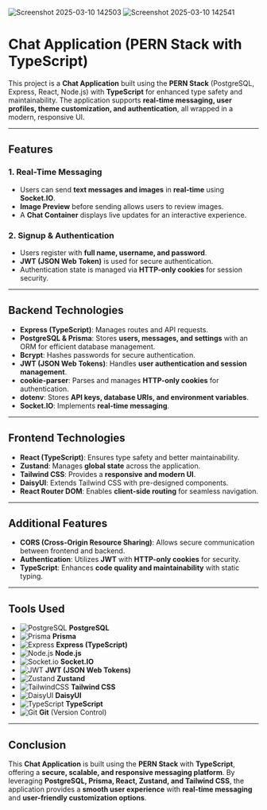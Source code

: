 
![Screenshot 2025-03-10 142503](https://github.com/user-attachments/assets/4ef38734-05bb-4ede-b772-8cfa68d98788)
![Screenshot 2025-03-10 142541](https://github.com/user-attachments/assets/374abe1d-7ef2-4432-8704-51abbcdd147c)


# **Chat Application (PERN Stack with TypeScript)**  

This project is a **Chat Application** built using the **PERN Stack** (PostgreSQL, Express, React, Node.js) with **TypeScript** for enhanced type safety and maintainability. The application supports **real-time messaging, user profiles, theme customization, and authentication**, all wrapped in a modern, responsive UI.  

---

## **Features**  

### **1. Real-Time Messaging**  
- Users can send **text messages and images** in **real-time** using **Socket.IO**.  
- **Image Preview** before sending allows users to review images.  
- A **Chat Container** displays live updates for an interactive experience.  

### **2. Signup & Authentication**  
- Users register with **full name, username, and password**.  
- **JWT (JSON Web Token)** is used for secure authentication.  
- Authentication state is managed via **HTTP-only cookies** for session security.  

---

## **Backend Technologies**  

- **Express (TypeScript)**: Manages routes and API requests.  
- **PostgreSQL & Prisma**: Stores **users, messages, and settings** with an ORM for efficient database management.  
- **Bcrypt**: Hashes passwords for secure authentication.  
- **JWT (JSON Web Tokens)**: Handles **user authentication and session management**.  
- **cookie-parser**: Parses and manages **HTTP-only cookies** for authentication.  
- **dotenv**: Stores **API keys, database URIs, and environment variables**.  
- **Socket.IO**: Implements **real-time messaging**.  

---

## **Frontend Technologies**  

- **React (TypeScript)**: Ensures type safety and better maintainability.   
- **Zustand**: Manages **global state** across the application.  
- **Tailwind CSS**: Provides a **responsive and modern UI**.  
- **DaisyUI**: Extends Tailwind CSS with pre-designed components.  
- **React Router DOM**: Enables **client-side routing** for seamless navigation.  

---

## **Additional Features**  

- **CORS (Cross-Origin Resource Sharing)**: Allows secure communication between frontend and backend.  
- **Authentication**: Utilizes **JWT** with **HTTP-only cookies** for security.  
- **TypeScript**: Enhances **code quality and maintainability** with static typing.  

---

## **Tools Used**  

- ![PostgreSQL](https://img.shields.io/badge/-PostgreSQL-336791?logo=postgresql&logoColor=white&style=flat) **PostgreSQL**  
- ![Prisma](https://img.shields.io/badge/-Prisma-2D3748?logo=prisma&logoColor=white&style=flat) **Prisma**  
- ![Express](https://img.shields.io/badge/-Express-000000?logo=express&logoColor=white&style=flat) **Express (TypeScript)**  
- ![Node.js](https://img.shields.io/badge/-Node.js-339933?logo=node.js&logoColor=white&style=flat) **Node.js**  
- ![Socket.io](https://img.shields.io/badge/-Socket.io-010101?logo=socket-dot-io&logoColor=white&style=flat) **Socket.IO**  
- ![JWT](https://img.shields.io/badge/-JWT-000000?logo=json-web-tokens&logoColor=white&style=flat) **JWT (JSON Web Tokens)**  
- ![Zustand](https://img.shields.io/badge/-Zustand-2D3748?logo=zustand&logoColor=white&style=flat) **Zustand**  
- ![TailwindCSS](https://img.shields.io/badge/-Tailwind%20CSS-38B2AC?logo=tailwindcss&logoColor=white&style=flat) **Tailwind CSS**  
- ![DaisyUI](https://img.shields.io/badge/-DaisyUI-FFF?logo=daisyui&logoColor=black&style=flat) **DaisyUI**  
- ![TypeScript](https://img.shields.io/badge/-TypeScript-3178C6?logo=typescript&logoColor=white&style=flat) **TypeScript**  
- ![Git](https://img.shields.io/badge/-Git-F05032?logo=git&logoColor=white&style=flat) **Git** (Version Control)  

---

## **Conclusion**  

This **Chat Application** is built using the **PERN Stack** with **TypeScript**, offering a **secure, scalable, and responsive messaging platform**. By leveraging **PostgreSQL, Prisma, React, Zustand, and Tailwind CSS**, the application provides a **smooth user experience** with **real-time messaging** and **user-friendly customization options**.  
